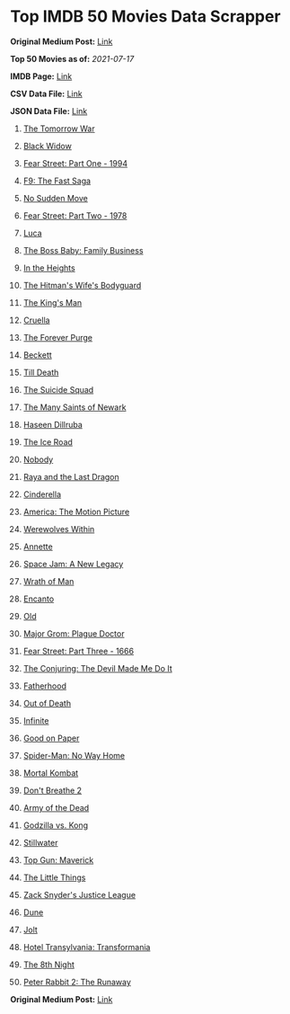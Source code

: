 # Top IMDB 50 Movies Data Scrapper

**Original Medium Post:** [Link](https://medium.com/@nishantsahoo/which-movie-should-i-watch-5c83a3c0f5b1) 

**Top 50 Movies as of:** _2021-07-17_

**IMDB Page:** [Link](http://www.imdb.com/search/title?release_date=2021,2021&title_type=feature)

**CSV Data File:** [Link](/Data/data.csv)

**JSON Data File:** [Link](/Data/data.json)

1. [The Tomorrow War](https://www.imdb.com/title/tt9777666/?ref_=adv_li_tt)

2. [Black Widow](https://www.imdb.com/title/tt3480822/?ref_=adv_li_tt)

3. [Fear Street: Part One - 1994](https://www.imdb.com/title/tt6566576/?ref_=adv_li_tt)

4. [F9: The Fast Saga](https://www.imdb.com/title/tt5433138/?ref_=adv_li_tt)

5. [No Sudden Move](https://www.imdb.com/title/tt11525644/?ref_=adv_li_tt)

6. [Fear Street: Part Two - 1978](https://www.imdb.com/title/tt9701940/?ref_=adv_li_tt)

7. [Luca](https://www.imdb.com/title/tt12801262/?ref_=adv_li_tt)

8. [The Boss Baby: Family Business](https://www.imdb.com/title/tt6932874/?ref_=adv_li_tt)

9. [In the Heights](https://www.imdb.com/title/tt1321510/?ref_=adv_li_tt)

10. [The Hitman's Wife's Bodyguard](https://www.imdb.com/title/tt8385148/?ref_=adv_li_tt)

11. [The King's Man](https://www.imdb.com/title/tt6856242/?ref_=adv_li_tt)

12. [Cruella](https://www.imdb.com/title/tt3228774/?ref_=adv_li_tt)

13. [The Forever Purge](https://www.imdb.com/title/tt10327252/?ref_=adv_li_tt)

14. [Beckett](https://www.imdb.com/title/tt10230994/?ref_=adv_li_tt)

15. [Till Death](https://www.imdb.com/title/tt11804152/?ref_=adv_li_tt)

16. [The Suicide Squad](https://www.imdb.com/title/tt6334354/?ref_=adv_li_tt)

17. [The Many Saints of Newark](https://www.imdb.com/title/tt8110232/?ref_=adv_li_tt)

18. [Haseen Dillruba](https://www.imdb.com/title/tt11027830/?ref_=adv_li_tt)

19. [The Ice Road](https://www.imdb.com/title/tt3758814/?ref_=adv_li_tt)

20. [Nobody](https://www.imdb.com/title/tt7888964/?ref_=adv_li_tt)

21. [Raya and the Last Dragon](https://www.imdb.com/title/tt5109280/?ref_=adv_li_tt)

22. [Cinderella](https://www.imdb.com/title/tt10155932/?ref_=adv_li_tt)

23. [America: The Motion Picture](https://www.imdb.com/title/tt6733874/?ref_=adv_li_tt)

24. [Werewolves Within](https://www.imdb.com/title/tt9288692/?ref_=adv_li_tt)

25. [Annette](https://www.imdb.com/title/tt6217926/?ref_=adv_li_tt)

26. [Space Jam: A New Legacy](https://www.imdb.com/title/tt3554046/?ref_=adv_li_tt)

27. [Wrath of Man](https://www.imdb.com/title/tt11083552/?ref_=adv_li_tt)

28. [Encanto](https://www.imdb.com/title/tt2953050/?ref_=adv_li_tt)

29. [Old](https://www.imdb.com/title/tt10954652/?ref_=adv_li_tt)

30. [Major Grom: Plague Doctor](https://www.imdb.com/title/tt7601480/?ref_=adv_li_tt)

31. [Fear Street: Part Three - 1666](https://www.imdb.com/title/tt9701942/?ref_=adv_li_tt)

32. [The Conjuring: The Devil Made Me Do It](https://www.imdb.com/title/tt7069210/?ref_=adv_li_tt)

33. [Fatherhood](https://www.imdb.com/title/tt4733624/?ref_=adv_li_tt)

34. [Out of Death](https://www.imdb.com/title/tt12528166/?ref_=adv_li_tt)

35. [Infinite](https://www.imdb.com/title/tt6654210/?ref_=adv_li_tt)

36. [Good on Paper](https://www.imdb.com/title/tt8231668/?ref_=adv_li_tt)

37. [Spider-Man: No Way Home](https://www.imdb.com/title/tt10872600/?ref_=adv_li_tt)

38. [Mortal Kombat](https://www.imdb.com/title/tt0293429/?ref_=adv_li_tt)

39. [Don't Breathe 2](https://www.imdb.com/title/tt6246322/?ref_=adv_li_tt)

40. [Army of the Dead](https://www.imdb.com/title/tt0993840/?ref_=adv_li_tt)

41. [Godzilla vs. Kong](https://www.imdb.com/title/tt5034838/?ref_=adv_li_tt)

42. [Stillwater](https://www.imdb.com/title/tt10696896/?ref_=adv_li_tt)

43. [Top Gun: Maverick](https://www.imdb.com/title/tt1745960/?ref_=adv_li_tt)

44. [The Little Things](https://www.imdb.com/title/tt10016180/?ref_=adv_li_tt)

45. [Zack Snyder's Justice League](https://www.imdb.com/title/tt12361974/?ref_=adv_li_tt)

46. [Dune](https://www.imdb.com/title/tt1160419/?ref_=adv_li_tt)

47. [Jolt](https://www.imdb.com/title/tt10228134/?ref_=adv_li_tt)

48. [Hotel Transylvania: Transformania](https://www.imdb.com/title/tt9848626/?ref_=adv_li_tt)

49. [The 8th Night](https://www.imdb.com/title/tt14781176/?ref_=adv_li_tt)

50. [Peter Rabbit 2: The Runaway](https://www.imdb.com/title/tt8376234/?ref_=adv_li_tt)

**Original Medium Post:** [Link](https://medium.com/@nishantsahoo/which-movie-should-i-watch-5c83a3c0f5b1) 
